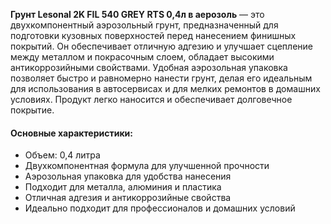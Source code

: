 **Грунт Lesonal 2K FIL 540 GREY RTS 0,4л в аерозоль** — это двухкомпонентный аэрозольный грунт, предназначенный для подготовки кузовных поверхностей перед нанесением финишных покрытий. Он обеспечивает отличную адгезию и улучшает сцепление между металлом и покрасочным слоем, обладает высокими антикоррозийными свойствами. Удобная аэрозольная упаковка позволяет быстро и равномерно нанести грунт, делая его идеальным для использования в автосервисах и для мелких ремонтов в домашних условиях. Продукт легко наносится и обеспечивает долговечное покрытие.

#### Основные характеристики:

- Объем: 0,4 литра
- Двухкомпонентная формула для улучшенной прочности
- Аэрозольная упаковка для удобства нанесения
- Подходит для металла, алюминия и пластика
- Отличная адгезия и антикоррозийные свойства
- Идеально подходит для профессионалов и домашних условий
